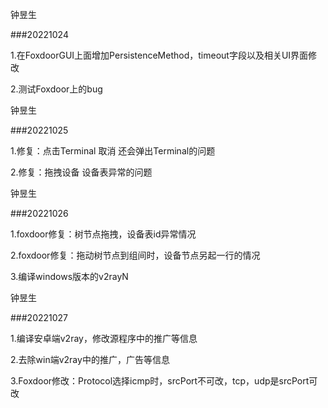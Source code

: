 钟昱生

###20221024

1.在FoxdoorGUI上面增加PersistenceMethod，timeout字段以及相关UI界面修改

2.测试Foxdoor上的bug

钟昱生

###20221025

1.修复：点击Terminal  取消 还会弹出Terminal的问题

2.修复：拖拽设备 设备表异常的问题

钟昱生

###20221026

1.foxdoor修复：树节点拖拽，设备表id异常情况

2.foxdoor修复：拖动树节点到组间时，设备节点另起一行的情况

3.编译windows版本的v2rayN

钟昱生

###20221027

1.编译安卓端v2ray，修改源程序中的推广等信息

2.去除win端v2ray中的推广，广告等信息

3.Foxdoor修改：Protocol选择icmp时，srcPort不可改，tcp，udp是srcPort可改